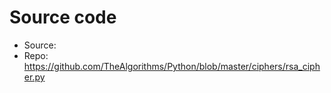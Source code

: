 # Source code
- Source:
- Repo: https://github.com/TheAlgorithms/Python/blob/master/ciphers/rsa_cipher.py
